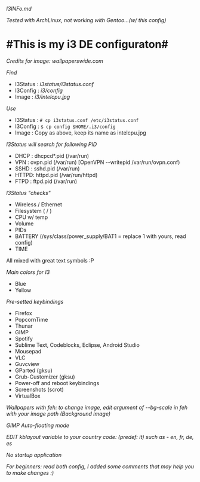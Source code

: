 *I3INFo.md*

*Tested with ArchLinux, not working with Gentoo...(w/ this config)*

#This is my i3 DE configuraton#
===============

*Credits for image: wallpaperswide.com*

  *Find*
   
   - I3Status : *i3status/i3status.conf*
   - I3Config : *i3/config*
   - Image    : *i3/intelcpu.jpg*
  
   *Use*
   - I3Status : ```# cp i3status.conf /etc/i3status.conf``` 
   - I3Config : ```$ cp config $HOME/.i3/config```
   - Image    : Copy as above, keep its name as intelcpu.jpg 
 
   *I3Status will search for following PID*
   - DHCP : dhcpcd*.pid (/var/run)
   - VPN  : ovpn.pid (/var/run) [OpenVPN --writepid /var/run/ovpn.conf)
   - SSHD : sshd.pid (/var/run)
   - HTTPD: httpd.pid (/var/run/httpd)
   - FTPD : ftpd.pid (/var/run)
   
   *I3Status "checks"*
   - Wireless / Ethernet
   - Filesystem ( / )
   - CPU w/ temp
   - Volume 
   - PIDs 
   - BATTERY (/sys/class/power_supply/BAT1 = replace 1 with yours, read config)
   - TIME 
 
   All mixed with great text symbols :P

 
   *Main colors for I3*
   
   - Blue
   - Yellow
   
   *Pre-setted keybindings*
   - Firefox
   - PopcornTime 
   - Thunar
   - GIMP
   - Spotify 
   - Sublime Text, Codeblocks, Eclipse, Android Studio
   - Mousepad
   - VLC 
   - Guvcview
   - GParted (gksu)
   - Grub-Customizer (gksu)
   - Power-off and reboot keybindings
   - Screenshots (scrot)
   - VirtualBox

   *Wallpapers with feh: to change image, edit argument of --bg-scale in feh with your image path (Background image)*
   
   *GIMP Auto-floating mode*
   
   *EDIT kblayout variable to your country code: (predef: it) such as - en, fr, de, es*
   
   *No startup application*
   
   *For beginners: read both config, I added some comments that may help you to make changes :)*

